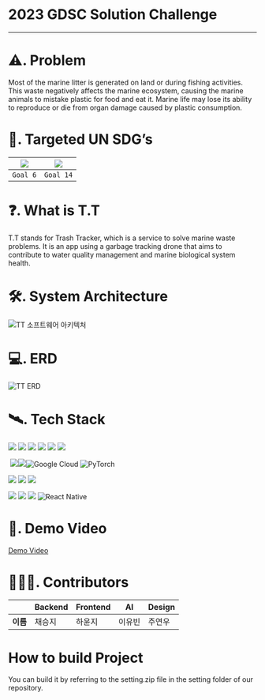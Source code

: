 

# 2023 GDSC Solution Challenge

<hr>

#  ⚠️. Problem
Most of the marine litter is generated on land or during fishing activities. This waste negatively affects the marine ecosystem, causing the marine animals to mistake plastic for food and eat it. Marine life may lose its ability to reproduce or die from organ damage caused by plastic consumption.



# 🎯. Targeted UN SDG’s
| <img src="https://blog.kakaocdn.net/dn/2i1yD/btqFofwQTBH/dyHsHkaaRkKmlH56WUMNSk/img.png"> | <img src="https://blog.kakaocdn.net/dn/DIkGr/btqFnOTXBXv/nKeNDCYBdZcme27xayn20k/img.png"> |
| ---- | ---- |
| <div align=center> `Goal 6` </div> | <div align=center> `Goal 14` </div> |


# ❓. What is T.T
T.T stands for Trash Tracker, which is a service to solve marine waste problems.
It is an app using a garbage tracking drone that aims to contribute to water quality management and marine biological system health.


# 🛠️. System Architecture
![TT 소프트웨어 아키텍처](https://github.com/GDSC-23-24/T.T/assets/69447192/4376da9d-e53f-4c83-936a-e3feb1c1c8ac)



# 💻. ERD
![TT ERD](https://github.com/GDSC-23-24/T.T/assets/69447192/8b3b9399-c6e2-46b1-89aa-00af78badc08)

# 🛰️. Tech Stack
[![](https://camo.githubusercontent.com/3803468498d4b21719aced19028e21a6da499a5612de47661042d22997d8e8af/68747470733a2f2f696d672e736869656c64732e696f2f62616467652f6a6176612d3030373339363f7374796c653d666f722d7468652d6261646765266c6f676f3d6a617661266c6f676f436f6c6f723d7768697465)](https://camo.githubusercontent.com/3803468498d4b21719aced19028e21a6da499a5612de47661042d22997d8e8af/68747470733a2f2f696d672e736869656c64732e696f2f62616467652f6a6176612d3030373339363f7374796c653d666f722d7468652d6261646765266c6f676f3d6a617661266c6f676f436f6c6f723d7768697465) [![](https://camo.githubusercontent.com/b908952ccc693aefea57c4f782dc41100366de07dee108f01cde69fd3c1e1bc1/68747470733a2f2f696d672e736869656c64732e696f2f62616467652f737072696e672d3644423333463f7374796c653d666f722d7468652d6261646765266c6f676f3d737072696e67266c6f676f436f6c6f723d7768697465)](https://camo.githubusercontent.com/b908952ccc693aefea57c4f782dc41100366de07dee108f01cde69fd3c1e1bc1/68747470733a2f2f696d672e736869656c64732e696f2f62616467652f737072696e672d3644423333463f7374796c653d666f722d7468652d6261646765266c6f676f3d737072696e67266c6f676f436f6c6f723d7768697465) [![](https://camo.githubusercontent.com/133507ab6e034de9f138aac27b83a001d5f321dcb314e5545600ebf72bb91c87/68747470733a2f2f696d672e736869656c64732e696f2f62616467652f537072696e6720426f6f742d3644423333463f7374796c653d666f722d7468652d6261646765266c6f676f3d737072696e6720626f6f74266c6f676f436f6c6f723d7768697465)](https://camo.githubusercontent.com/133507ab6e034de9f138aac27b83a001d5f321dcb314e5545600ebf72bb91c87/68747470733a2f2f696d672e736869656c64732e696f2f62616467652f537072696e6720426f6f742d3644423333463f7374796c653d666f722d7468652d6261646765266c6f676f3d737072696e6720626f6f74266c6f676f436f6c6f723d7768697465) [![](https://camo.githubusercontent.com/d61eb16e74c265915596a84a51d5b50229367ad16915ca42da51f1a021bb3750/68747470733a2f2f696d672e736869656c64732e696f2f62616467652f6d7973716c2d3434373941313f7374796c653d666f722d7468652d6261646765266c6f676f3d6d7973716c266c6f676f436f6c6f723d7768697465)](https://camo.githubusercontent.com/d61eb16e74c265915596a84a51d5b50229367ad16915ca42da51f1a021bb3750/68747470733a2f2f696d672e736869656c64732e696f2f62616467652f6d7973716c2d3434373941313f7374796c653d666f722d7468652d6261646765266c6f676f3d6d7973716c266c6f676f436f6c6f723d7768697465) [![](https://camo.githubusercontent.com/ef976df158522e6edde5dda4e5d475d00671bf472d764991d6bcd4a85c046e3d/68747470733a2f2f696d672e736869656c64732e696f2f62616467652f537072696e672053656375726974792d3644423333463f7374796c653d666f722d7468652d6261646765266c6f676f3d737072696e677365637572697479266c6f676f436f6c6f723d7768697465)](https://camo.githubusercontent.com/ef976df158522e6edde5dda4e5d475d00671bf472d764991d6bcd4a85c046e3d/68747470733a2f2f696d672e736869656c64732e696f2f62616467652f537072696e672053656375726974792d3644423333463f7374796c653d666f722d7468652d6261646765266c6f676f3d737072696e677365637572697479266c6f676f436f6c6f723d7768697465) [![](https://camo.githubusercontent.com/655121dc106ba3546ce23e3b40d6cbcd428b0164e6d25217853b7c30e480a93f/68747470733a2f2f696d672e736869656c64732e696f2f62616467652f737761676765722d3835454132443f7374796c653d666f722d7468652d6261646765266c6f676f3d73776167676572266c6f676f436f6c6f723d7768697465)](https://camo.githubusercontent.com/655121dc106ba3546ce23e3b40d6cbcd428b0164e6d25217853b7c30e480a93f/68747470733a2f2f696d672e736869656c64732e696f2f62616467652f737761676765722d3835454132443f7374796c653d666f722d7468652d6261646765266c6f676f3d73776167676572266c6f676f436f6c6f723d7768697465)

 [![](https://camo.githubusercontent.com/51b1f0fee6317e8fd8f058edbf09e2b1536150a639ec6920df85ccc5f6cb9176/68747470733a2f2f696d672e736869656c64732e696f2f62616467652f5244532d3532374646463f7374796c653d666f722d7468652d6261646765266c6f676f3d416d617a6f6e20524453266c6f676f436f6c6f723d7768697465)](https://camo.githubusercontent.com/51b1f0fee6317e8fd8f058edbf09e2b1536150a639ec6920df85ccc5f6cb9176/68747470733a2f2f696d672e736869656c64732e696f2f62616467652f5244532d3532374646463f7374796c653d666f722d7468652d6261646765266c6f676f3d416d617a6f6e20524453266c6f676f436f6c6f723d7768697465)[![](https://camo.githubusercontent.com/260107dae769f214c3bf23f2d5ed84b9e72bb843b70ef45c3996e55acc447865/68747470733a2f2f696d672e736869656c64732e696f2f62616467652f6669676d612d4632344531453f7374796c653d666f722d7468652d6261646765266c6f676f3d6669676d61266c6f676f436f6c6f723d7768697465)](https://camo.githubusercontent.com/260107dae769f214c3bf23f2d5ed84b9e72bb843b70ef45c3996e55acc447865/68747470733a2f2f696d672e736869656c64732e696f2f62616467652f6669676d612d4632344531453f7374796c653d666f722d7468652d6261646765266c6f676f3d6669676d61266c6f676f436f6c6f723d7768697465)![Google Cloud](https://img.shields.io/badge/GoogleCloud-%234285F4.svg?style=for-the-badge&logo=google-cloud&logoColor=white) ![PyTorch](https://img.shields.io/badge/PyTorch-%23EE4C2C.svg?style=for-the-badge&logo=PyTorch&logoColor=white)

[![](https://camo.githubusercontent.com/837b039bfeae926bbadf45553bf4522b279c9ccf60eba3fffa014cc84f37112e/68747470733a2f2f696d672e736869656c64732e696f2f62616467652f6769746875622d3138313731373f7374796c653d666f722d7468652d6261646765266c6f676f3d676974687562266c6f676f436f6c6f723d7768697465)](https://camo.githubusercontent.com/837b039bfeae926bbadf45553bf4522b279c9ccf60eba3fffa014cc84f37112e/68747470733a2f2f696d672e736869656c64732e696f2f62616467652f6769746875622d3138313731373f7374796c653d666f722d7468652d6261646765266c6f676f3d676974687562266c6f676f436f6c6f723d7768697465) [![](https://camo.githubusercontent.com/ccbdc29329afff39a4b077da431827477c1c0b3b8546e2ec570e8acd88bcc0fb/68747470733a2f2f696d672e736869656c64732e696f2f62616467652f6769742d4630353033323f7374796c653d666f722d7468652d6261646765266c6f676f3d676974266c6f676f436f6c6f723d7768697465)](https://camo.githubusercontent.com/ccbdc29329afff39a4b077da431827477c1c0b3b8546e2ec570e8acd88bcc0fb/68747470733a2f2f696d672e736869656c64732e696f2f62616467652f6769742d4630353033323f7374796c653d666f722d7468652d6261646765266c6f676f3d676974266c6f676f436f6c6f723d7768697465) [![](https://camo.githubusercontent.com/c8820d740db3809eac6809b9da45c5178fdc41e97a6a433046a4a5c05b91ef93/68747470733a2f2f696d672e736869656c64732e696f2f62616467652f4e6f74696f6e2d3030303030303f7374796c653d666f722d7468652d6261646765266c6f676f3d4e6f74696f6e266c6f676f436f6c6f723d7768697465)](https://camo.githubusercontent.com/c8820d740db3809eac6809b9da45c5178fdc41e97a6a433046a4a5c05b91ef93/68747470733a2f2f696d672e736869656c64732e696f2f62616467652f4e6f74696f6e2d3030303030303f7374796c653d666f722d7468652d6261646765266c6f676f3d4e6f74696f6e266c6f676f436f6c6f723d7768697465)

[![](https://camo.githubusercontent.com/d30449fa2dbae519940a0d08f0202996163310b8c6b9336480232cfb48d38286/68747470733a2f2f696d672e736869656c64732e696f2f62616467652f68746d6c352d4533344632363f7374796c653d666f722d7468652d6261646765266c6f676f3d68746d6c35266c6f676f436f6c6f723d7768697465)](https://camo.githubusercontent.com/d30449fa2dbae519940a0d08f0202996163310b8c6b9336480232cfb48d38286/68747470733a2f2f696d672e736869656c64732e696f2f62616467652f68746d6c352d4533344632363f7374796c653d666f722d7468652d6261646765266c6f676f3d68746d6c35266c6f676f436f6c6f723d7768697465) [![](https://camo.githubusercontent.com/f432d617c378401551c4ba1fa6670f2e4e4ec6676cf3b8370096f3f8b66554ee/68747470733a2f2f696d672e736869656c64732e696f2f62616467652f6373732d3135373242363f7374796c653d666f722d7468652d6261646765266c6f676f3d63737333266c6f676f436f6c6f723d7768697465)](https://camo.githubusercontent.com/f432d617c378401551c4ba1fa6670f2e4e4ec6676cf3b8370096f3f8b66554ee/68747470733a2f2f696d672e736869656c64732e696f2f62616467652f6373732d3135373242363f7374796c653d666f722d7468652d6261646765266c6f676f3d63737333266c6f676f436f6c6f723d7768697465) [![](https://camo.githubusercontent.com/835ac33106b566924b6984fd422f9ce2ec7f07bf98906ee2f515034b1808c572/68747470733a2f2f696d672e736869656c64732e696f2f62616467652f6a6176617363726970742d4637444631453f7374796c653d666f722d7468652d6261646765266c6f676f3d6a617661736372697074266c6f676f436f6c6f723d626c61636b)](https://camo.githubusercontent.com/835ac33106b566924b6984fd422f9ce2ec7f07bf98906ee2f515034b1808c572/68747470733a2f2f696d672e736869656c64732e696f2f62616467652f6a6176617363726970742d4637444631453f7374796c653d666f722d7468652d6261646765266c6f676f3d6a617661736372697074266c6f676f436f6c6f723d626c61636b) ![React Native](https://img.shields.io/badge/react_native-%2320232a.svg?style=for-the-badge&logo=react&logoColor=%2361DAFB)



# 🎥. Demo Video

[Demo Video](https://www.youtube.com/watch?v=klZVy4JgNh0)



# 👨‍👩‍👦. Contributors

|            | Backend                  | Frontend                | AI                    | Design                  |
|------------|-----------------------|-------------------------|----------------------|------------------------|
| **이름**   | 채승지     | 하윤지   | 이유빈       | 주연우     |





# How to build Project

You can build it by referring to the setting.zip file in the setting folder of our repository.
